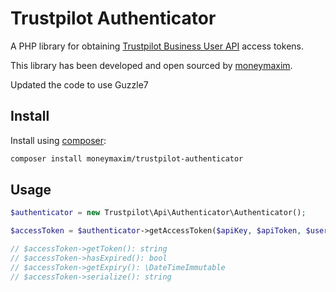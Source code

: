 # Trustpilot Authenticator

A PHP library for obtaining [Trustpilot Business User API](https://developers.trustpilot.com/authentication) access tokens.

This library has been developed and open sourced by [moneymaxim](https://www.moneymaxim.co.uk).

Updated the code to use Guzzle7

## Install

Install using [composer](https://getcomposer.org/):

```sh
composer install moneymaxim/trustpilot-authenticator
```

## Usage

```php
$authenticator = new Trustpilot\Api\Authenticator\Authenticator();

$accessToken = $authenticator->getAccessToken($apiKey, $apiToken, $username, $password);

// $accessToken->getToken(): string
// $accessToken->hasExpired(): bool
// $accessToken->getExpiry(): \DateTimeImmutable
// $accessToken->serialize(): string
```

